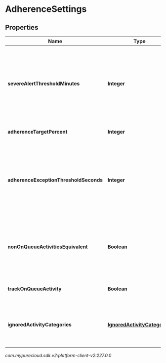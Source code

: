 # AdherenceSettings


## Properties

| Name | Type | Description | Notes |
| ------------ | ------------- | ------------- | ------------- |
| **severeAlertThresholdMinutes** | **Integer** | The threshold in minutes where an alert will be triggered when an agent is considered severely out of adherence |  [optional] |
| **adherenceTargetPercent** | **Integer** | Target adherence percentage |  [optional] |
| **adherenceExceptionThresholdSeconds** | **Integer** | The threshold in seconds for which agents should not be penalized for being momentarily out of adherence |  [optional] |
| **nonOnQueueActivitiesEquivalent** | **Boolean** | Whether to treat all non-on-queue activities as equivalent for adherence purposes |  [optional] |
| **trackOnQueueActivity** | **Boolean** | Whether to track on-queue activities |  [optional] |
| **ignoredActivityCategories** | [**IgnoredActivityCategories**](IgnoredActivityCategories) | Activity categories that should be ignored for adherence purposes |  [optional] |




_com.mypurecloud.sdk.v2:platform-client-v2:227.0.0_
